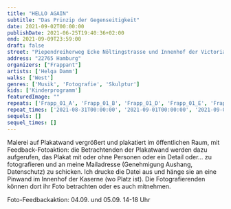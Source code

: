 ```yaml
---
title: "HELLO AGAIN"
subtitle: "Das Prinzip der Gegenseitigkeit"
date: 2021-09-02T00:00:00
publishDate: 2021-06-25T19:40:36+02:00
end: 2021-09-09T23:59:00
draft: false
street: "Piependreiherweg Ecke Nöltingstrasse und Innenhof der Victoriakaserne, Bodenstedtstraße 16"
address: "22765 Hamburg"
organizers: ["Frappant"]
artists: ['Helga Damm']
walks: ['West']
genres: ['Musik', 'Fotografie', 'Skulptur']
kids: ['Kinderprogramm']
featuredImage: ""
repeats: ['Frapp_01_A', 'Frapp_01_B', 'Frapp_01_D', 'Frapp_01_E', 'Frapp_01_F', 'Frapp_01_G', 'Frapp_01_H', 'Frapp_01_I', 'Frapp_01_J']
repeat_times: ['2021-08-31T00:00:00', '2021-09-01T00:00:00', '2021-09-03T00:00:00', '2021-09-04T00:00:00', '2021-09-05T00:00:00', '2021-09-06T00:00:00', '2021-09-07T00:00:00', '2021-09-08T00:00:00', '2021-09-09T00:00:00']
sequels: []
sequel_times: []
---
```


Malerei auf Plakatwand vergrößert und plakatiert im öffentlichen Raum, mit Feedback-Fotoaktion: die Betrachtenden der Plakatwand werden dazu aufgerufen, das Plakat mit oder ohne Personen oder ein Detail oder... zu fotografieren und an meine Mailadresse (Genehmigung Aushang, Datenschutz) zu schicken. Ich drucke die Datei aus und hänge sie an eine Pinwand im Innenhof der Kaserne (wo Platz ist). Die Fotografierenden können dort ihr Foto betrachten oder es auch mitnehmen.

Foto-Feedbackaktion: 04.09. und 05.09. 14-18 Uhr